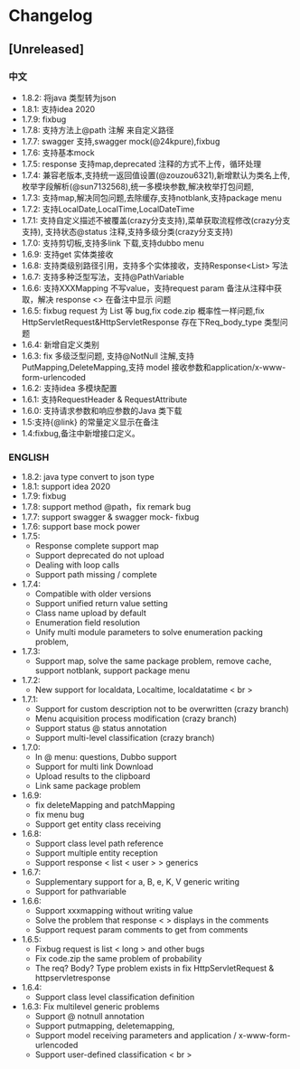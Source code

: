 # Changelog

## [Unreleased]
### 中文
- 1.8.2: 将java 类型转为json
- 1.8.1: 支持idea 2020
- 1.7.9: fixbug
- 1.7.8: 支持方法上@path 注解 来自定义路径
- 1.7.7: swagger 支持,swagger mock(@24kpure),fixbug
- 1.7.6: 支持基本mock
- 1.7.5: response 支持map,deprecated 注释的方式不上传，循环处理
- 1.7.4: 兼容老版本,支持统一返回值设置(@zouzou6321),新增默认为类名上传,枚举字段解析(@sun7132568),统一多模块参数,解决枚举打包问题,
- 1.7.3: 支持map,解决同包问题,去除缓存,支持notblank,支持package menu
- 1.7.2: 支持LocalDate,LocalTime,LocalDateTime
- 1.7.1: 支持自定义描述不被覆盖(crazy分支支持),菜单获取流程修改(crazy分支支持), 支持状态@status 注释,支持多级分类(crazy分支支持)
- 1.7.0: 支持剪切板,支持多link 下载,支持dubbo menu
- 1.6.9: 支持get 实体类接收
- 1.6.8: 支持类级别路径引用，支持多个实体接收，支持Response<List<User>> 写法
- 1.6.7: 支持多种泛型写法，支持@PathVariable
- 1.6.6: 支持XXXMapping 不写value，支持request param 备注从注释中获取，解决 response <> 在备注中显示 问题
- 1.6.5: fixbug request 为 List<Long> 等 bug,fix code.zip 概率性一样问题,fix HttpServletRequest&HttpServletResponse 存在下Req_body_type 类型问题
- 1.6.4: 新增自定义类别
- 1.6.3: fix 多级泛型问题, 支持@NotNull 注解,支持PutMapping,DeleteMapping,支持 model 接收参数和application/x-www-form-urlencoded
- 1.6.2: 支持idea 多模块配置
- 1.6.1: 支持RequestHeader & RequestAttribute
- 1.6.0: 支持请求参数和响应参数的Java 类下载
- 1.5:支持{@link} 的常量定义显示在备注
- 1.4:fixbug,备注中新增接口定义。 
### ENGLISH
- 1.8.2: java type convert to json type
- 1.8.1: support idea 2020
- 1.7.9: fixbug
- 1.7.8: support method @path，fix remark bug
- 1.7.7: support swagger & swagger mock- fixbug
- 1.7.6: support base mock power 
- 1.7.5:
  - Response complete support map
  - Support deprecated do not upload
  - Dealing with loop calls
  - Support path missing / complete
- 1.7.4:
  - Compatible with older versions
  - Support unified return value setting
  - Class name upload by default
  - Enumeration field resolution
  - Unify multi module parameters to solve enumeration packing problem,
- 1.7.3:
  - Support map, solve the same package problem, remove cache, support notblank, support package menu
- 1.7.2:
  - New support for localdata, Localtime, localdatatime < br >
- 1.7.1:
  - Support for custom description not to be overwritten (crazy branch)
  - Menu acquisition process modification (crazy branch)
  - Support status @ status annotation
  - Support multi-level classification (crazy branch)
- 1.7.0:
  - In @ menu: questions, Dubbo support
  - Support for multi link Download
  - Upload results to the clipboard
  - Link same package problem
- 1.6.9:
  - fix deleteMapping and patchMapping
  - fix menu bug
  - Support get entity class receiving
- 1.6.8:
  - Support class level path reference
  - Support multiple entity reception
  - Support response < list < user > > generics
- 1.6.7:
  - Supplementary support for a, B, e, K, V generic writing
  - Support for pathvariable
- 1.6.6:
  - Support xxxmapping without writing value
  - Solve the problem that response < > displays in the comments
  - Support request param comments to get from comments
- 1.6.5:
  - Fixbug request is list < long > and other bugs
  - Fix code.zip the same problem of probability
  - The req? Body? Type problem exists in fix HttpServletRequest & httpservletresponse
- 1.6.4:
  - Support class level classification definition
- 1.6.3: Fix multilevel generic problems
  - Support @ notnull annotation
  - Support putmapping, deletemapping,
  - Support model receiving parameters and application / x-www-form-urlencoded
  - Support user-defined classification < br >
